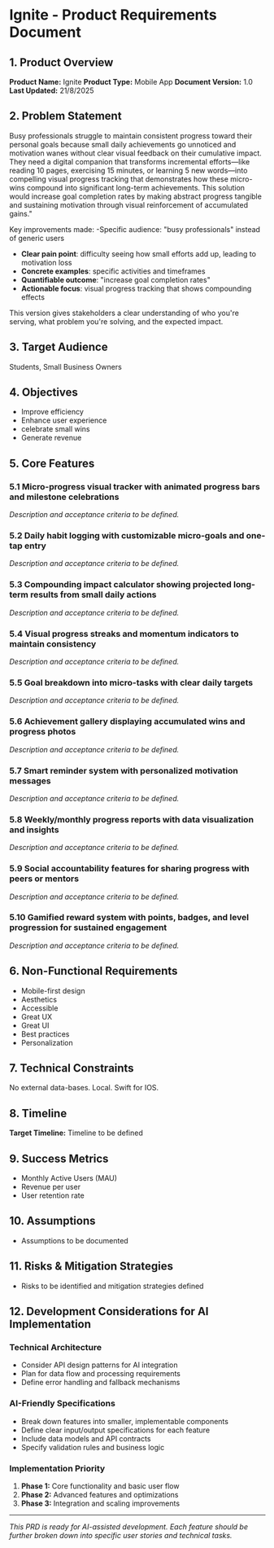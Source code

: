 # Ignite - Product Requirements Document

## 1. Product Overview

**Product Name:** Ignite
**Product Type:** Mobile App
**Document Version:** 1.0
**Last Updated:** 21/8/2025

## 2. Problem Statement

Busy professionals struggle to maintain consistent progress toward their personal goals because small daily achievements go unnoticed and motivation wanes without clear visual feedback on their cumulative impact. They need a digital companion that transforms incremental efforts—like reading 10 pages, exercising 15 minutes, or learning 5 new words—into compelling visual progress tracking that demonstrates how these micro-wins compound into significant long-term achievements. This solution would increase goal completion rates by making abstract progress tangible and sustaining motivation through visual reinforcement of accumulated gains."

Key improvements made:
-Specific audience: "busy professionals" instead of generic users
- **Clear pain point**: difficulty seeing how small efforts add up, leading to motivation loss
- **Concrete examples**: specific activities and timeframes
- **Quantifiable outcome**: "increase goal completion rates"
- **Actionable focus**: visual progress tracking that shows compounding effects

This version gives stakeholders a clear understanding of who you're serving, what problem you're solving, and the expected impact.

## 3. Target Audience

Students, Small Business Owners

## 4. Objectives

- Improve efficiency
- Enhance user experience
- celebrate small wins
- Generate revenue

## 5. Core Features

### 5.1 Micro-progress visual tracker with animated progress bars and milestone celebrations

*Description and acceptance criteria to be defined.*

### 5.2 Daily habit logging with customizable micro-goals and one-tap entry

*Description and acceptance criteria to be defined.*

### 5.3 Compounding impact calculator showing projected long-term results from small daily actions

*Description and acceptance criteria to be defined.*

### 5.4 Visual progress streaks and momentum indicators to maintain consistency

*Description and acceptance criteria to be defined.*

### 5.5 Goal breakdown into micro-tasks with clear daily targets

*Description and acceptance criteria to be defined.*

### 5.6 Achievement gallery displaying accumulated wins and progress photos

*Description and acceptance criteria to be defined.*

### 5.7 Smart reminder system with personalized motivation messages

*Description and acceptance criteria to be defined.*

### 5.8 Weekly/monthly progress reports with data visualization and insights

*Description and acceptance criteria to be defined.*

### 5.9 Social accountability features for sharing progress with peers or mentors

*Description and acceptance criteria to be defined.*

### 5.10 Gamified reward system with points, badges, and level progression for sustained engagement

*Description and acceptance criteria to be defined.*

## 6. Non-Functional Requirements

- Mobile-first design
- Aesthetics
- Accessible
- Great UX
- Great UI
- Best practices
- Personalization

## 7. Technical Constraints

No external data-bases. Local. Swift for IOS. 

## 8. Timeline

**Target Timeline:** Timeline to be defined

## 9. Success Metrics

- Monthly Active Users (MAU)
- Revenue per user
- User retention rate

## 10. Assumptions

- Assumptions to be documented

## 11. Risks & Mitigation Strategies

- Risks to be identified and mitigation strategies defined

## 12. Development Considerations for AI Implementation

### Technical Architecture
- Consider API design patterns for AI integration
- Plan for data flow and processing requirements
- Define error handling and fallback mechanisms

### AI-Friendly Specifications
- Break down features into smaller, implementable components
- Define clear input/output specifications for each feature
- Include data models and API contracts
- Specify validation rules and business logic

### Implementation Priority
1. **Phase 1:** Core functionality and basic user flow
2. **Phase 2:** Advanced features and optimizations
3. **Phase 3:** Integration and scaling improvements

---

*This PRD is ready for AI-assisted development. Each feature should be further broken down into specific user stories and technical tasks.*